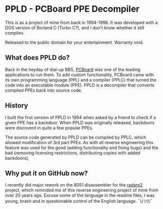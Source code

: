 # PPLD - PCBoard PPE Decompiler

This is as a project of mine from back in 1994-1996. 
It was developed with a DOS version of Borland C (Turbo C?), and I don't know whether it still compiles.

Released to the public domain for your entertainment. Warranty void.

## What does PPLD do?

Back in the heyday of dial-up BBS, [PCBoard](https://en.wikipedia.org/wiki/PCBoard) was one of the leading 
applications to run them. To add custom functionality, PCBoard came with its own programming language (PPL) and a
compiler (PPLC) that turned the code into an executable module (PPE). PPLD is a decompiler that converts compiled
PPEs back into source code.

## History

I built the first version of PPLD in 1994 when asked by a friend to check if a given PPE has a backdoor. When PPLD
was originally released, backdoors were discoverd in quite a few popular PPEs. 

The source code generated by PPLD can be compiled by PPLC, which allowed modification of 3rd part PPEs. As with all
reverse engineering this feature was used for the good (adding functionality and fixing bugs) and the bad (removing
licensing restrictions, distributing copies with added backdoors), 

## Why put it on GitHub now?

I recently did major rework on the 8051 disassembler for the [radare2](https://radare.org) project, which reminded me
of this reverse engineering project of mine from over 20 years ago. Excuse some of the language in the readme files,
I was young, brash and in questionable control of the English language. ¯\\_(ツ)_/¯
